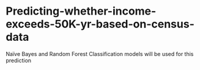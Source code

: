 # Predicting-whether-income-exceeds-50K-yr-based-on-census-data
Naïve Bayes and Random Forest Classification models will be used for this prediction
